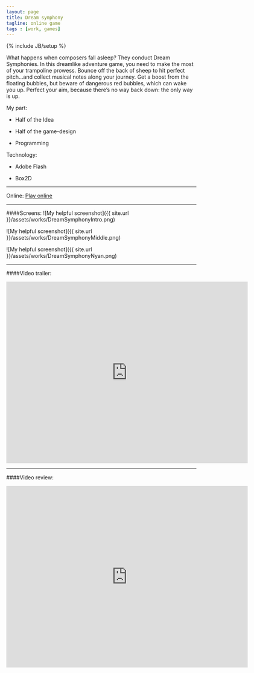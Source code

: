 ```yaml
---
layout: page
title: Dream symphony
tagline: online game
tags : [work, games]
---
```

{% include JB/setup %}

What happens when composers fall asleep? They conduct Dream Symphonies.
In this dreamlike adventure game, you need to make the most of your trampoline prowess. Bounce off the back
of sheep to hit perfect pitch…and collect musical notes along your journey. Get a boost from the floating bubbles,
but beware of dangerous red bubbles, which can wake you up. Perfect your aim, because
there’s no way back down: the only way is up.

My part:

* Half of the Idea

* Half of the game-design

* Programming

Technology:

* Adobe Flash

* Box2D

---

Online: [Play online](http://www.kongregate.com/games/1g0rrr/dream-symphony)

---

####Screens:
![My helpful screenshot]({{ site.url }}/assets/works/DreamSymphonyIntro.png)

![My helpful screenshot]({{ site.url }}/assets/works/DreamSymphonyMiddle.png)

![My helpful screenshot]({{ site.url }}/assets/works/DreamSymphonyNyan.png)

---

####Video trailer:
<iframe width="640" height="480" frameborder="0"  src="http://www.youtube.com/embed/23MgIRW7eBk"> </iframe>

---

####Video review:
<iframe width="640" height="480" frameborder="0"  src="http://www.youtube.com/embed/98KtftntZ_E"> </iframe>
